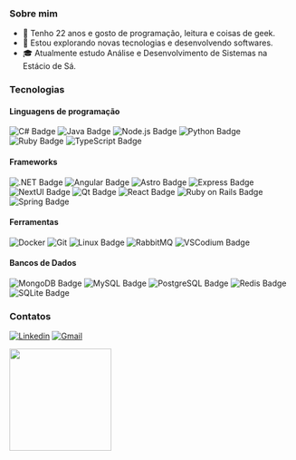### Sobre mim

- 🧑 Tenho 22 anos e gosto de programação, leitura e coisas de geek.
- 🤔 Estou explorando novas tecnologias e desenvolvendo softwares.
- 🎓 Atualmente estudo Análise e Desenvolvimento de Sistemas na Estácio de Sá.

### Tecnologias

#### Linguagens de programação

![C# Badge](https://img.shields.io/badge/c%23-%23239120.svg?style=for-the-badge&logo=csharp&logoColor=white)
![Java Badge](https://img.shields.io/badge/java-%23ED8B00.svg?style=for-the-badge&logo=openjdk&logoColor=white)
![Node.js Badge](https://img.shields.io/badge/Node.js-5FA04E?logo=nodedotjs&logoColor=fff&style=for-the-badge)
![Python Badge](https://img.shields.io/badge/Python-3776AB?logo=python&logoColor=fff&style=for-the-badge)
![Ruby Badge](https://img.shields.io/badge/Ruby-CC342D?logo=ruby&logoColor=fff&style=for-the-badge)
![TypeScript Badge](https://img.shields.io/badge/TypeScript-3178C6?logo=typescript&logoColor=fff&style=for-the-badge)

#### Frameworks

![.NET Badge](https://img.shields.io/badge/.NET-512BD4?logo=dotnet&logoColor=fff&style=for-the-badge)
![Angular Badge](https://img.shields.io/badge/Angular-0F0F11?logo=angular&logoColor=fff&style=for-the-badge)
![Astro Badge](https://img.shields.io/badge/Astro-BC52EE?logo=astro&logoColor=fff&style=for-the-badge)
![Express Badge](https://img.shields.io/badge/Express-000?logo=express&logoColor=fff&style=for-the-badge)
![NextUI Badge](https://img.shields.io/badge/NextUI-000?logo=nextui&logoColor=fff&style=for-the-badge)
![Qt Badge](https://img.shields.io/badge/Qt-41CD52?logo=qt&logoColor=fff&style=for-the-badge)
![React Badge](https://img.shields.io/badge/React-61DAFB?logo=react&logoColor=000&style=for-the-badge)
![Ruby on Rails Badge](https://img.shields.io/badge/Ruby%20on%20Rails-D30001?logo=rubyonrails&logoColor=fff&style=for-the-badge)
![Spring Badge](https://img.shields.io/badge/Spring-6DB33F?logo=spring&logoColor=fff&style=for-the-badge)

#### Ferramentas

![Docker](https://img.shields.io/badge/docker-%230db7ed.svg?style=for-the-badge&logo=docker&logoColor=white)
![Git](https://img.shields.io/badge/git-%23F05033.svg?style=for-the-badge&logo=git&logoColor=white)
![Linux Badge](https://img.shields.io/badge/Linux-FCC624?logo=linux&logoColor=000&style=for-the-badge)
![RabbitMQ](https://img.shields.io/badge/Rabbitmq-FF6600?style=for-the-badge&logo=rabbitmq&logoColor=white)
![VSCodium Badge](https://img.shields.io/badge/VSCodium-2F80ED?logo=vscodium&logoColor=fff&style=for-the-badge)

#### Bancos de Dados

![MongoDB Badge](https://img.shields.io/badge/MongoDB-47A248?logo=mongodb&logoColor=fff&style=for-the-badge)
![MySQL Badge](https://img.shields.io/badge/MySQL-4479A1?logo=mysql&logoColor=fff&style=for-the-badge)
![PostgreSQL Badge](https://img.shields.io/badge/PostgreSQL-4169E1?logo=postgresql&logoColor=fff&style=for-the-badge)
![Redis Badge](https://img.shields.io/badge/Redis-FF4438?logo=redis&logoColor=fff&style=for-the-badge)
![SQLite Badge](https://img.shields.io/badge/SQLite-003B57?logo=sqlite&logoColor=fff&style=for-the-badge)

### Contatos

[![Linkedin](https://img.shields.io/badge/linkedin-%230077B5.svg?style=for-the-badge&logo=linkedin&logoColor=white)](linkedin.com/in/luismiguelreis)
[![Gmail](https://img.shields.io/badge/Gmail-D14836?style=for-the-badge&logo=gmail&logoColor=white)](mailto:oluismrs@gmail.com)

<a href="https://github.com/oluwis">
  <img height="180em" src="https://github-readme-stats.vercel.app/api?username=oluwis&theme=dracula&show_icons=true" />
</a>
